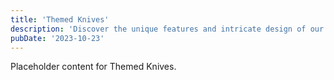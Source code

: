 ```yaml
---
title: 'Themed Knives'
description: 'Discover the unique features and intricate design of our Themed Knives. Perfect for various applications, this piece adds a touch of creativity and innovation to any setting.'
pubDate: '2023-10-23'
---
```


Placeholder content for Themed Knives.